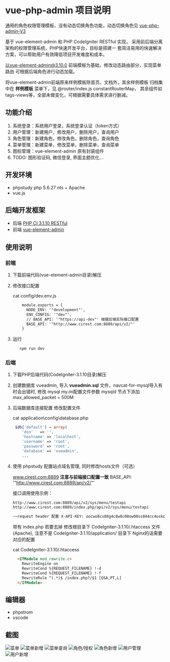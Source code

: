 # vue-php-admin 项目说明

通用的角色权限管理模板，没有动态切换角色功能，动态切换角色见 [vue-php-admin-V3](https://github.com/emacle/vue-php-admin-V3.git)

基于 vue-element-admin 和 PHP CodeIgniter RESTful 实现，
采用前后端分离架构的权限管理系统，PHP快速开发平台，目标是搭建一
套简洁易用的快速解决方案，可以帮助用户有效降低项目开发难度和成本。

以vue-element-admin@3.10.0 前端模板为基础，修改动态路由部分，实现菜单路由
可根据后端角色进行动态加载。

将vue-element-admin前端原来样例模板除首页、文档外，其余样例模板
归档集中在 **样例模板** 菜单下，见 @router/index.js constantRouterMap，
其余组件如 tags-views等，全部未做变化，可根据需要具体需求进行删减。 

## 功能介绍
1. 系统登录：系统用户登录，系统登录认证（token方式）
2. 用户管理：新建用户，修改用户，删除用户，查询用户
3. 角色管理：新建角色，修改角色，删除角色，查询角色
4. 菜单管理：新建菜单，修改菜单，删除菜单，查询菜单
5. 图标管理：vue-element-admin 原有封装组件
6. TODO: 图形验证码, 微信登录, 界面主题优化...

## 开发环境 
- phpstudy  php 5.6.27 nts + Apache
- vue.js

## 后端开发框架 
 - 后端 [PHP CI 3.1.10 RESTful](https://github.com/chriskacerguis/codeigniter-restserver)
 - 前端 [vue-element-admin](https://github.com/PanJiaChen/vue-element-admin/)

## 使用说明

### 前端
1. 下载前端代码(vue-element-admin目录)解压
2. 修改接口配置

    cat config/dev.env.js
    ```html
        module.exports = {
          NODE_ENV: '"development"',
          ENV_CONFIG: '"dev"',
          // BASE_API: '"https://api-dev"' 根据后端实际接口配置
          BASE_API: '"http://www.cirest.com:8889/api/v2/"'
        }
    ```
3. 运行
    ```html
       npm run dev
    ```

### 后端
1. 下载PHP后端代码(CodeIgniter-3.1.10目录)解压
2. 创建数据库 vueadmin, 导入 **vueadmin.sql** 文件，navcat-for-mysql导入有时会出错时, 修改 mysql my.ini配置文件参数 mysqld 节点下添加 max_allowed_packet = 500M

3. 后端数据库连接配置 修改配置文件

    cat application\config\database.php
    
    ```php
     $db['default'] = array(
        'dsn'	=> '',
        'hostname' => 'localhost',
        'username' => 'root',
        'password' => 'root',
        'database' => 'vueadmin',
        ...
    ```
4. 使用 phpstudy 配置站点域名管理, 同时修改hosts文件（可选）

    www.cirest.com:8889  **注意与前端接口配置一致** BASE_API: '"http://www.cirest.com:8889/api/v2/"'

    接口调用使用示例：
    ```html    
    http://www.cirest.com:8889/api/v2/sys/menu/testapi
    http://www.cirest.com:8889/index.php/api/v2/sys/menu/testapi
    
    ~~request header 配置 X-API-KEY: oocwo8cs88g4c8w8c08ow00ss844cc4osko0s0ks~~ 默认禁用API-KEY 可在CodeIgniter-3.1.10/config/rest.php中 $config['rest_enable_keys'] = TRUE 开启;
    
    ```
    带有 index.php 若要去掉 修改根目录下 CodeIgniter-3.1.10/.htaccess 文件(Apache), 注意不是 CodeIgniter-3.1.10/application/ 目录下
    Nginx的话需要对应的配置
    
    cat CodeIgniter-3.1.10/.htaccess
    
    ```html
      <IfModule mod_rewrite.c>
        RewriteEngine on
        RewriteCond %{REQUEST_FILENAME} !-d
        RewriteCond %{REQUEST_FILENAME} !-f
        RewriteRule ^(.*)$ /index.php?/$1 [QSA,PT,L]
      </IfModule>
    ```

## 编辑器 
 - phpstrom
 - vscode
 
 ## 截图
 
 ![菜单](vue-element-admin/static/screenshot/menu.png)
 ![菜单新增](vue-element-admin/static/screenshot/menu_add.png)
 ![菜单查询](vue-element-admin/static/screenshot/menu_search.png) 
 ![角色/授权](vue-element-admin/static/screenshot/role.png)
 ![角色新增](vue-element-admin/static/screenshot/role2.png)
 ![用户管理](vue-element-admin/static/screenshot/user.png)
 ![用户新增](vue-element-admin/static/screenshot/user_add.png)
